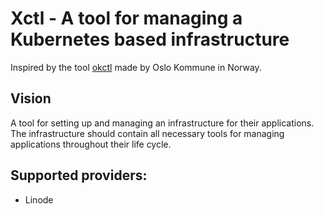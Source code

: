 # Xctl - A tool for managing a Kubernetes based infrastructure

Inspired by the tool [okctl](https://github.com/oslokommune/okctl) made by Oslo Kommune in Norway.

## Vision

A tool for setting up and managing an infrastructure for their applications. The infrastructure should contain all
necessary tools for managing applications throughout their life cycle.

## Supported providers:
- Linode
